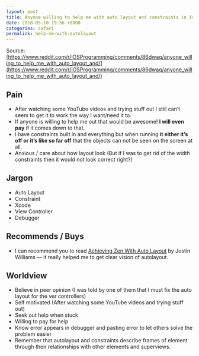 ```yaml
---
layout: post
title: Anyone willing to help me with auto layout and constraints in Xcode 9.2?
date: 2018-05-10 19:56 +0800
categories: safari
permalink: help-me-with-autolayout
---
```


Source: [https://www.reddit.com/r/iOSProgramming/comments/86dwaq/anyone_willing_to_help_me_with_auto_layout_and/](https://www.reddit.com/r/iOSProgramming/comments/86dwaq/anyone_willing_to_help_me_with_auto_layout_and/)

## Pain

- After watching some YouTube videos and trying stuff out I still can’t seem to get it to work the way I want/need it to.
- If anyone is willing to help me out that would be awesome! **I will even pay** if it comes down to that.
- I have constraints built in and everything but when running **it either it’s off or it’s like so far off** that the objects can not be seen on the screen at all.
- Anxious / care about how layout look (But if I was to get rid of the width constraints then it would not look correct right?)

## Jargon

- Auto Layout
- Constraint
- Xcode
- View Controller
- Debugger

## Recommends / Buys

-  I can recommend you to read [Achieving Zen With Auto Layout](https://gumroad.com/l/autolayout) by Justin Williams — it really helped me to get clear vision of autolayout.

## Worldview

- Believe in peer opinion (I was told by one of them that I must fix the auto layout for the ver controllers)
- Self motivated (After watching some YouTube videos and trying stuff out)
- Seek out help when stuck
- Willing to pay for help
- Know error appears in debugger and pasting error to let others solve the problem easier
- Remember that autolayout and constraints describe frames of element through their relationships with other elements and superviews. 
